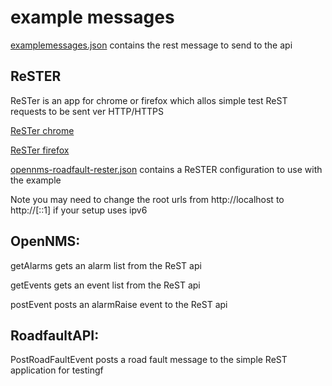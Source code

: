 # example messages

[examplemessages.json](..docs/examplemessages.json)  contains the rest message to send to the api


## ReSTER

ReSTer is an app for chrome or firefox which allos simple test ReST requests to be sent ver HTTP/HTTPS

[ReSTer chrome]( https://chrome.google.com/webstore/detail/rester/eejfoncpjfgmeleakejdcanedmefagga?hl=en)

[ReSTer firefox]( https://addons.mozilla.org/en-GB/firefox/addon/rester/)

[opennms-roadfault-rester.json](..docs/opennms-roadfault-rester.json) contains a ReSTER configuration to use with the example

Note you may need to change the root urls from http://localhost  to http://[::1]  if your setup uses ipv6

## OpenNMS:

getAlarms  gets an alarm list from the ReST api

getEvents  gets an event list from the ReST api

postEvent posts an alarmRaise event to the ReST api


## RoadfaultAPI:

PostRoadFaultEvent posts a road fault message to the simple ReST application for testingf

